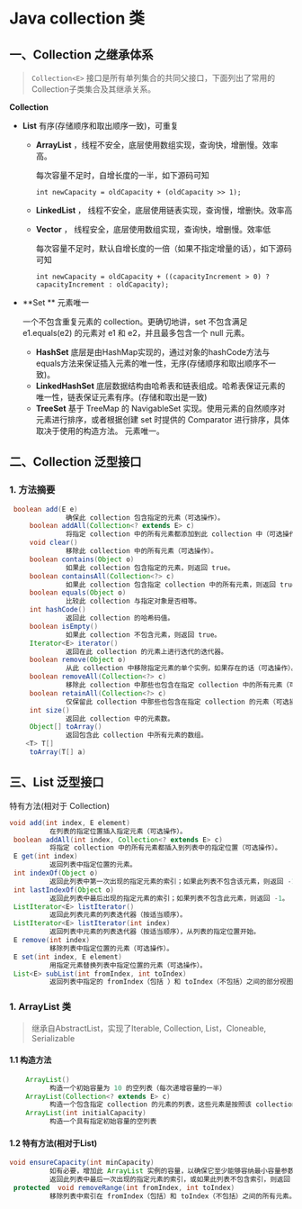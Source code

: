 # Java collection 类

## 一、Collection 之继承体系

> `Collection<E>` 接口是所有单列集合的共同父接口，下面列出了常用的Collection子类集合及其继承关系。

**Collection**    

* **List**  有序(存储顺序和取出顺序一致)，可重复 

  * **ArrayList** ，线程不安全，底层使用数组实现，查询快，增删慢。效率高。

    每次容量不足时，自增长度的一半，如下源码可知                  

    `int newCapacity = oldCapacity + (oldCapacity >> 1); `     
    
  * **LinkedList** ， 线程不安全，底层使用链表实现，查询慢，增删快。效率高        

  * **Vector** ， 线程安全，底层使用数组实现，查询快，增删慢。效率低                

    每次容量不足时，默认自增长度的一倍（如果不指定增量的话），如下源码可知 

    `int newCapacity = oldCapacity + ((capacityIncrement > 0) ? capacityIncrement : oldCapacity);`     

* **Set **  元素唯一    

  一个不包含重复元素的 collection。更确切地讲，set 不包含满足 e1.equals(e2) 的元素对 e1 和 e2，并且最多包含一个 null 元素。         

  * **HashSet** 底层是由HashMap实现的，通过对象的hashCode方法与equals方法来保证插入元素的唯一性，无序(存储顺序和取出顺序不一致)。             
  * **LinkedHashSet** 底层数据结构由哈希表和链表组成。哈希表保证元素的唯一性，链表保证元素有序。(存储和取出是一致)         
  * **TreeSet** 基于 TreeMap 的 NavigableSet 实现。使用元素的自然顺序对元素进行排序，或者根据创建 set 时提供的 Comparator 进行排序，具体取决于使用的构造方法。 元素唯一。



##  二、Collection 泛型接口

### 1. 方法摘要

```java
 boolean add(E e) 
              确保此 collection 包含指定的元素（可选操作）。 
     boolean addAll(Collection<? extends E> c) 
              将指定 collection 中的所有元素都添加到此 collection 中（可选操作）。 
     void clear() 
              移除此 collection 中的所有元素（可选操作）。 
     boolean contains(Object o) 
              如果此 collection 包含指定的元素，则返回 true。 
     boolean containsAll(Collection<?> c) 
              如果此 collection 包含指定 collection 中的所有元素，则返回 true。 
     boolean equals(Object o) 
              比较此 collection 与指定对象是否相等。 
     int hashCode() 
              返回此 collection 的哈希码值。 
     boolean isEmpty() 
              如果此 collection 不包含元素，则返回 true。 
     Iterator<E> iterator() 
              返回在此 collection 的元素上进行迭代的迭代器。 
     boolean remove(Object o) 
              从此 collection 中移除指定元素的单个实例，如果存在的话（可选操作）。 
     boolean removeAll(Collection<?> c) 
              移除此 collection 中那些也包含在指定 collection 中的所有元素（可选操作）。 
     boolean retainAll(Collection<?> c) 
              仅保留此 collection 中那些也包含在指定 collection 的元素（可选操作）。 
     int size() 
              返回此 collection 中的元素数。 
     Object[] toArray() 
              返回包含此 collection 中所有元素的数组。 
    <T> T[] 
     toArray(T[] a) 
```



## 三、List 泛型接口

特有方法(相对于 Collection)

```java
void add(int index, E element) 
          在列表的指定位置插入指定元素（可选操作）。 
 boolean addAll(int index, Collection<? extends E> c) 
          将指定 collection 中的所有元素都插入到列表中的指定位置（可选操作）。  
 E get(int index) 
          返回列表中指定位置的元素。  
 int indexOf(Object o) 
          返回此列表中第一次出现的指定元素的索引；如果此列表不包含该元素，则返回 -1。  
 int lastIndexOf(Object o) 
          返回此列表中最后出现的指定元素的索引；如果列表不包含此元素，则返回 -1。 
 ListIterator<E> listIterator() 
          返回此列表元素的列表迭代器（按适当顺序）。 
 ListIterator<E> listIterator(int index) 
          返回列表中元素的列表迭代器（按适当顺序），从列表的指定位置开始。 
 E remove(int index) 
          移除列表中指定位置的元素（可选操作）。 
 E set(int index, E element) 
          用指定元素替换列表中指定位置的元素（可选操作）。 
 List<E> subList(int fromIndex, int toIndex) 
          返回列表中指定的 fromIndex（包括 ）和 toIndex（不包括）之间的部分视图。 
```

### 1. ArrayList 类

> 继承自AbstractList，实现了Iterable, Collection, List，Cloneable, Serializable

#### 1.1 构造方法

```java
    ArrayList() 
          构造一个初始容量为 10 的空列表（每次递增容量的一半）
    ArrayList(Collection<? extends E> c) 
          构造一个包含指定 collection 的元素的列表，这些元素是按照该 collection 的迭代器返回它们的顺序排列的 
    ArrayList(int initialCapacity) 
          构造一个具有指定初始容量的空列表
```

#### 1.2 特有方法(相对于List)

```java
void ensureCapacity(int minCapacity) 
          如有必要，增加此 ArrayList 实例的容量，以确保它至少能够容纳最小容量参数所指定的元素数。 
          返回此列表中最后一次出现的指定元素的索引，或如果此列表不包含索引，则返回 -1。 
 protected  void removeRange(int fromIndex, int toIndex) 
          移除列表中索引在 fromIndex（包括）和 toIndex（不包括）之间的所有元素。 
```





































